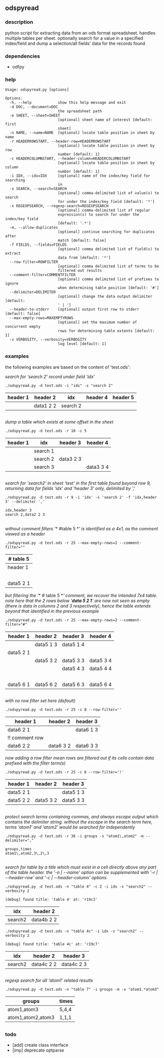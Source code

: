 
## odspyread

### description
python script for extracting data from an ods format spreadsheet. handles multiple tables per sheet. optionally search for a value in a specified index/field and dump a selection/all fields' data for the records found

### dependencies
- odfpy

### help

```
Usage: odspyread.py [options]

Options:
  -h, --help            show this help message and exit
  -d DOC, --document=DOC
                        the spreadsheet path
  -e SHEET, --sheet=SHEET
                        [optional] sheet name of interest [default: first
                        sheet]
  -n NAME, --name=NAME  [optional] locate table position in sheet by name
  -r HEADERROWSTART, --header-row=HEADERROWSTART
                        [optional] locate table position in sheet by row
                        number [default: 1]
  -c HEADERCOLUMNSTART, --header-column=HEADERCOLUMNSTART
                        [optional] locate table position in sheet by column
                        number [default: 1]
  -i IDX, --idx=IDX     [optional] name of the index/key field for searching
                        in
  -s SEARCH, --search=SEARCH
                        [optional] comma-delimited list of value(s) to search
                        for under the index/key field [default: '*']
  -x REGEXPSEARCH, --regexp-search=REGEXPSEARCH
                        [optional] comma-delimited list of regular
                        expression(s) to search for under the index/key field
                        [default: '.*']
  -m, --allow-duplicates
                        [optional] continue searching for duplicates after
                        match [default: false]
  -f FIELDS, --fields=FIELDS
                        [optional] comma delimited list of field(s) to extract
                        data from [default: '*']
  --row-filter=ROWFILTER
                        [optional] comma delimited list of terms to be
                        filtered out results
  --comment-filter=COMMENTFILTER
                        [optional] comma delimited list of prefixes to ignore
                        when determining table position [default: '#']
  --delimiter=DELIMITER
                        [optional] change the data output delimiter [default:
                        ' | ']
  --header-to-stderr    [optional] output first row to stderr [default: false]
  --max-empty-rows=MAXEMPTYROWS
                        [optional] set the maximum number of concurrent empty
                        rows for determining table extents [default: 1]
  -v VERBOSITY, --verbosity=VERBOSITY
                        log level [default: 1]
```

### examples


the following examples are based on the content of 'test.ods':

*search for 'search 2' record under field 'idx'*

`./odspyread.py -d test.ods -i "idx" -s "search 2"`

| header 1 | header 2| idx | header 4 | header 5 |
|---|---|---|---|---|
|  | data1 2 2 | search 2 |  |  |

## <p></p>

*dump a table which exists at some offset in the sheet*

`./odspyread.py -d test.ods -r 10 -c 5`

| header 1 | idx | header 3 | header 4 |
|---|---|---|---|
|  | search 1 |  |  |
|  | search 2 | data3 2 3 |  |
|  | search 3 |  | data3 3 4 |

## <p></p>

*search for 'search2' in sheet 'test' in the first table found beyond row 9, returning data for fields 'idx' and 'header 3' only, delimited by ','*

`./odspyread.py -d test.ods -r 9 -i 'idx' -s 'search 2' -f 'idx,header 3' --delimiter ','`

    idx,header 3
    search 2,data2 2 3

## <p></p>

*without comment filters '** #table 5 **' is identified as a 4x1, as the comment viewed as a header*

`./odspyread.py -d test.ods -r 25 --max-empty-rows=2 --comment-filter=""`

| # table 5 |
|---|
| header 1 |
| &nbsp; |
| data5 2 1 |

*but filtering the '** # table 5 **' comment, we recover the intended 7x4 table. note here that the 2 rows below '**data 5 2 1**' are now not seen as empty (there is data in columns 2 and 3 respectively), hence the table extends beyond that identified in the previous example*

`./odspyread.py -d test.ods -r 25 --max-empty-rows=2 --comment-filter="#"`

| header 1 | header 2 | header 3 | header 4 |
|---|---|---|---|
|  | data5 1 3 | data5 1 4 |
| data5 2 1 |  |  |  |
|  | data5 3 2 | data5 3 3 | data5 3 4 |
|  |  | data5 4 3 | data5 4 4 |
| &nbsp; |  |  |  |
| data5 6 1 | data5 6 2 | data5 6 3 | data5 6 4 |

## <p></p>

*with no row filter set here (default)*

`./odspyread.py -d test.ods -r 25 -c 8 --row-filter=''`

| header 1 | header 2 | header 3 |
|---|---|---|
| data6 2 1 |  | data6 1 3 |
| !! comment row |  |  |
| data6 2 2 | data6 3 2 | data6 3 3 |

*now adding a row filter mean rows are filtered out if its cells contain data prefixed with the filter term(s)*

`./odspyread.py -d test.ods -r 25 -c 8 --row-filter='!'`

| header 1 | header 2 | header 3 |
|---|---|---|
| data5 2 1 |  | data5 1 3 |
| data5 2 2 | data5 3 2 | data5 3 3 |

## <p></p>

*protect search terms containing commas, and always escape output which contains the delimiter string. without the escape in the search term here, terms 'atom1' and 'atom2' would be searched for independently*

`./odspyread.py -d test.ods -r 36 -i groups -s "atom1\,atom2" -m --delimiter=","`

    groups,times
    atom1\,atom2,3\,2\,3

## <p></p>

*search for table by a title which must exist in a cell directly above any part of the table header. the '-n | --name' option can be supplemented with '-r | --header-row' and '-c | --header-column' options*

`./odspyread.py -d test.ods -n "table 4" -c 2 -i idx -s "search2" --verbosity 2`

`[debug] found title: 'table 4' at: 'r19c3'`

| idx | header 2 |
|---|---|
| search2 | data4b 2 2 |

`./odspyread.py -d test.ods -n "table 4c" -i idx -s "search2" --verbosity 2`

`[debug] found title: 'table 4c' at: 'r19c7'`

| idx | header 2 | header 3 |
|---|---|---|
| search2 | data4c 2 2 | data4c 2 3 |

## <p></p>

*regexp search for all 'atom1' related results*

`./odspyread.py -d test.ods -n "table 7" -i groups -m -x "atom1.*atom3"`

| groups | times |
|---|---|
| atom1,atom3 | 5,4,4 |
| atom1,atom2,atom3 | 1,1,1 |

## <p></p>

### todo
- [add] create class interface
- [imp] deprecate optparse
